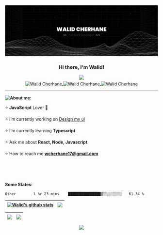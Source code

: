 [![Walid's GitHub Banner](./assets/GitHubHeader.png)](https://twitter.com/cherhane_walid)
  
  
<h3 align="center"> Hi there, I'm Walid! </h3>
 
<p align="center">
  <img src="https://readme-typing-svg.herokuapp.com?font=Patua+One&size=25&duration=10000&color=F7F7F7&background=000000FD&center=true&vCenter=true&width=500&lines=Full-Stack+Web+%26+App+developer;Part-time+web+designer"/> <br />
   <a href="https://twitter.com/cherhane_walid">
    <img align="center"  width="21px" alt="Walid Cherhane" src="https://user-images.githubusercontent.com/56094829/165339099-6e10a615-b81e-470f-a31b-960e282b2cef.png">
  </a>
  <a href="https://codepen.io/walidcherhane">
    <img  align="center" width="21px" alt="Walid Cherhane" src="https://user-images.githubusercontent.com/56094829/165338385-3b9c131b-a64d-40bd-a243-bd8b6f8f7bea.png">
  </a>
  <a href="https://www.linkedin.com/in/walid-cherhane-ab9704169">
    <img  align="center" width="21px" alt="Walid Cherhane" src="https://user-images.githubusercontent.com/56094829/165338700-a51d86fe-ee88-43fa-8531-1a8d1a23111c.png">
  </a>

<p>


<hr />

<img align="left" src="https://media1.giphy.com/media/RbDKaczqWovIugyJmW/giphy.gif?cid=ecf05e4790qzp9dkxvauurb8jxu5nwgk5ehety19czv9zgqz&rid=giphy.gif&"> 

**About me:**  

⭐  **JavaScript** Lover 🌹

⭐  I’m currently working on [Design my ui](https://github.com/walidcherhane/design_my_ui)

⭐  I’m currently learning **Typescript** 

⭐  Ask me about **React, Node, Javascript**

⭐  How to reach me **wcherhane17@gmail.com**



<br />
<br />
<br />

**Some States:**  


<!--START_SECTION:waka-->

```text
Other        1 hr 23 mins    ███████████████▒░░░░░░░░░   61.34 %
```

<!--END_SECTION:waka-->

| <a href="https://github.com/walidcherhane"><img align="center" src="https://github-readme-stats.vercel.app/api?username=walidcherhane&show_icons=true&include_all_commits=true&theme=buefy&hide_border=true" alt="Walid's github stats" /></a> | <a href="https://github.com/walidcherhane"><img align="center" src="https://github-readme-stats.vercel.app/api/top-langs/?username=walidcherhane&layout=compact&theme=buefy&hide_border=true" /></a> |
| ------------- | ------------- |

| <a href="https://github.com/walidcherhane"><img align="center" src="https://github-profile-trophy.vercel.app/?username=walidcherhane" /></a> | <a href="https://github.com/walidcherhane"><img align="center" src="https://github-readme-streak-stats.herokuapp.com?user=walidcherhane&theme=buefy&date_format=M%20j%5B%2C%20Y%5D" /></a> |
| ------------- | ------------- |



<p align="center">
  <img src="https://visitor-badge.glitch.me/badge?page_id=https://github.com/walidcherhane&left_color=blue&right_color=blue&left_text=profile%20views">
<p>

